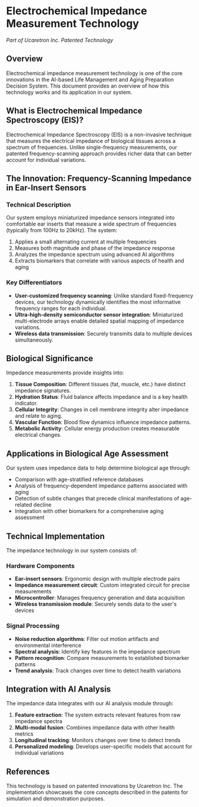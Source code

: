 # Electrochemical Impedance Measurement Technology

*Part of Ucaretron Inc. Patented Technology*

## Overview

Electrochemical impedance measurement technology is one of the core innovations in the AI-based Life Management and Aging Preparation Decision System. This document provides an overview of how this technology works and its application in our system.

## What is Electrochemical Impedance Spectroscopy (EIS)?

Electrochemical Impedance Spectroscopy (EIS) is a non-invasive technique that measures the electrical impedance of biological tissues across a spectrum of frequencies. Unlike single-frequency measurements, our patented frequency-scanning approach provides richer data that can better account for individual variations.

## The Innovation: Frequency-Scanning Impedance in Ear-Insert Sensors

### Technical Description

Our system employs miniaturized impedance sensors integrated into comfortable ear inserts that measure a wide spectrum of frequencies (typically from 100Hz to 20kHz). The system:

1. Applies a small alternating current at multiple frequencies
2. Measures both magnitude and phase of the impedance response
3. Analyzes the impedance spectrum using advanced AI algorithms
4. Extracts biomarkers that correlate with various aspects of health and aging

### Key Differentiators

- **User-customized frequency scanning**: Unlike standard fixed-frequency devices, our technology dynamically identifies the most informative frequency ranges for each individual.
- **Ultra-high-density semiconductor sensor integration**: Miniaturized multi-electrode arrays enable detailed spatial mapping of impedance variations.
- **Wireless data transmission**: Securely transmits data to multiple devices simultaneously.

## Biological Significance

Impedance measurements provide insights into:

1. **Tissue Composition**: Different tissues (fat, muscle, etc.) have distinct impedance signatures.
2. **Hydration Status**: Fluid balance affects impedance and is a key health indicator.
3. **Cellular Integrity**: Changes in cell membrane integrity alter impedance and relate to aging.
4. **Vascular Function**: Blood flow dynamics influence impedance patterns.
5. **Metabolic Activity**: Cellular energy production creates measurable electrical changes.

## Applications in Biological Age Assessment

Our system uses impedance data to help determine biological age through:

- Comparison with age-stratified reference databases
- Analysis of frequency-dependent impedance patterns associated with aging
- Detection of subtle changes that precede clinical manifestations of age-related decline
- Integration with other biomarkers for a comprehensive aging assessment

## Technical Implementation

The impedance technology in our system consists of:

### Hardware Components

- **Ear-insert sensors**: Ergonomic design with multiple electrode pairs
- **Impedance measurement circuit**: Custom integrated circuit for precise measurements
- **Microcontroller**: Manages frequency generation and data acquisition
- **Wireless transmission module**: Securely sends data to the user's devices

### Signal Processing

- **Noise reduction algorithms**: Filter out motion artifacts and environmental interference
- **Spectral analysis**: Identify key features in the impedance spectrum
- **Pattern recognition**: Compare measurements to established biomarker patterns
- **Trend analysis**: Track changes over time to detect health variations

## Integration with AI Analysis

The impedance data integrates with our AI analysis module through:

1. **Feature extraction**: The system extracts relevant features from raw impedance spectra
2. **Multi-modal fusion**: Combines impedance data with other health metrics
3. **Longitudinal tracking**: Monitors changes over time to detect trends
4. **Personalized modeling**: Develops user-specific models that account for individual variations

## References

This technology is based on patented innovations by Ucaretron Inc. The implementation showcases the core concepts described in the patents for simulation and demonstration purposes.

